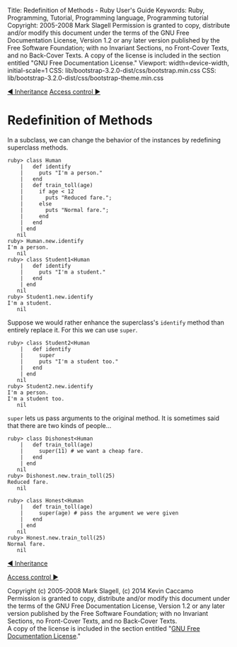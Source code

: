 Title: Redefinition of Methods - Ruby User's Guide
Keywords: Ruby, Programming, Tutorial, Programming language, Programming tutorial
Copyright: 2005-2008 Mark Slagell
           Permission is granted to copy, distribute and/or modify this document under the terms of the GNU Free Documentation License, Version 1.2 or any later version published by the Free Software Foundation; with no Invariant Sections, no Front-Cover Texts, and no Back-Cover Texts.
           A copy of the license is included in the section entitled "GNU Free Documentation License."
Viewport: width=device-width, initial-scale=1
CSS: lib/bootstrap-3.2.0-dist/css/bootstrap.min.css
CSS: lib/bootstrap-3.2.0-dist/css/bootstrap-theme.min.css

<div class="container">
<!-- Previous page -->
<a href="inheritance.html" class="btn btn-default">&#9668; Inheritance</a>
<!-- Next page -->
<a href="accesscontrol.html" class="btn btn-default">Access control &#9658;</a>

Redefinition of Methods
=======================

In a subclass, we can change the behavior of the instances by
redefining superclass methods.

    ruby> class Human
        |   def identify
        |     puts "I'm a person."
        |   end
        |   def train_toll(age)
        |     if age < 12
        |       puts "Reduced fare.";
        |     else
        |       puts "Normal fare.";
        |     end
        |   end
        | end
       nil
    ruby> Human.new.identify
    I'm a person.
       nil
    ruby> class Student1<Human
        |   def identify
        |     puts "I'm a student."
        |   end
        | end
       nil
    ruby> Student1.new.identify
    I'm a student.
       nil

Suppose we would rather enhance the superclass's `identify`
method than entirely replace it.  For this we can use `super`.

    ruby> class Student2<Human
        |   def identify
        |     super
        |     puts "I'm a student too."
        |   end
        | end
       nil
    ruby> Student2.new.identify
    I'm a person.
    I'm a student too.
       nil

`super` lets us pass arguments to the original method.
It is sometimes said that there are two kinds of people...

    ruby> class Dishonest<Human
        |   def train_toll(age)
        |     super(11) # we want a cheap fare.
        |   end
        | end
       nil
    ruby> Dishonest.new.train_toll(25)
    Reduced fare.
       nil

    ruby> class Honest<Human
        |   def train_toll(age)
        |     super(age) # pass the argument we were given
        |   end
        | end
       nil
    ruby> Honest.new.train_toll(25)
    Normal fare.
       nil

<!-- Previous page -->
<a href="inheritance.html" class="btn btn-default">&#9668; Inheritance</a>
<!-- Next page -->
<a href="accesscontrol.html" class="btn btn-default">Access control &#9658;</a>

Copyright (c) 2005-2008 Mark Slagell, (c) 2014 Kevin Caccamo  
Permission is granted to copy, distribute and/or modify this document under the terms of the GNU Free Documentation License, Version 1.2 or any later version published by the Free Software Foundation; with no Invariant Sections, no Front-Cover Texts, and no Back-Cover Texts.  
A copy of the license is included in the section entitled "[GNU Free Documentation License](license.html)."

</div>
<script src="lib/jquery-1.11.1.min.js"></script>
<script src="lib/bootstrap-3.2.0-dist/js/bootstrap.min.js"></script>
<script src="kbdnav.js"></script>
